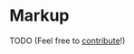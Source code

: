 # Markup

TODO (Feel free to [contribute](https://github.com/YarnSpinnerTool/YarnSpinner-Rust/edit/main/docs/src/yarn_files/markup.md)!)
